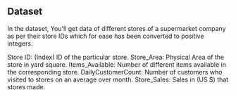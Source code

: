 ## Dataset

In the dataset, You'll get data of different stores of a supermarket company as per their store IDs which for ease has been converted to positive integers.

Store ID: (Index) ID of the particular store.
Store_Area: Physical Area of the store in yard square.
Items_Available: Number of different items available in the corresponding store.
DailyCustomerCount: Number of customers who visited to stores on an average over month.
Store_Sales: Sales in (US $) that stores made.
